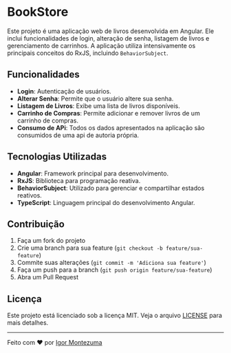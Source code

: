 # BookStore

Este projeto é uma aplicação web de livros desenvolvida em Angular. Ele inclui funcionalidades de login, alteração de senha, listagem de livros e gerenciamento de carrinhos. A aplicação utiliza intensivamente os principais conceitos do RxJS, incluindo `BehaviorSubject`.

## Funcionalidades

- **Login**: Autenticação de usuários.
- **Alterar Senha**: Permite que o usuário altere sua senha.
- **Listagem de Livros**: Exibe uma lista de livros disponíveis.
- **Carrinho de Compras**: Permite adicionar e remover livros de um carrinho de compras.
- **Consumo de APi**: Todos os dados apresentados na aplicação são consumidos de uma api de autoria própria.

## Tecnologias Utilizadas

- **Angular**: Framework principal para desenvolvimento.
- **RxJS**: Biblioteca para programação reativa.
- **BehaviorSubject**: Utilizado para gerenciar e compartilhar estados reativos.
- **TypeScript**: Linguagem principal do desenvolvimento Angular.

## Contribuição

1. Faça um fork do projeto
2. Crie uma branch para sua feature (`git checkout -b feature/sua-feature`)
3. Commite suas alterações (`git commit -m 'Adiciona sua feature'`)
4. Faça um push para a branch (`git push origin feature/sua-feature`)
5. Abra um Pull Request

## Licença

Este projeto está licenciado sob a licença MIT. Veja o arquivo [LICENSE](LICENSE) para mais detalhes.

---

Feito com ❤️ por [Igor Montezuma](https://github.com/igor-montezuma-dev)
